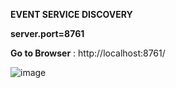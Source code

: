 **EVENT SERVICE DISCOVERY**

**server.port=8761**

**Go to Browser**  :  http://localhost:8761/



![image](https://github.com/Nirosha-Rayee/EventServiceDiscovery/assets/135204611/34c1c77c-c432-4a7b-b25c-228be567bdbf)


